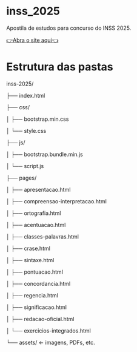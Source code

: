 # inss_2025
Apostila de estudos para concurso do INSS 2025.

[👉Abra o site aqui👈](https://bruno-a-dias.github.io/inss_2025/)


# Estrutura das pastas
inss-2025/

├── index.html

├── css/

│   ├── bootstrap.min.css

│   └── style.css

├── js/

│   ├── bootstrap.bundle.min.js

│   └── script.js

├── pages/

│   ├── apresentacao.html

│   ├── compreensao-interpretacao.html

│   ├── ortografia.html

│   ├── acentuacao.html

│   ├── classes-palavras.html

│   ├── crase.html

│   ├── sintaxe.html

│   ├── pontuacao.html

│   ├── concordancia.html

│   ├── regencia.html

│   ├── significacao.html

│   ├── redacao-oficial.html

│   └── exercicios-integrados.html

└── assets/        ← imagens, PDFs, etc.
